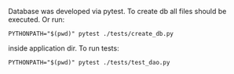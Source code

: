 Database was developed via pytest.
To create db all files should be executed.
Or run:
```
PYTHONPATH="$(pwd)" pytest ./tests/create_db.py
```
inside application dir.
To run tests:
```
PYTHONPATH="$(pwd)" pytest ./tests/test_dao.py 
```
